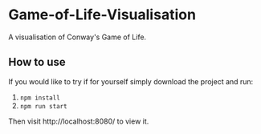 # Game-of-Life-Visualisation

A visualisation of Conway's Game of Life.

## How to use

If you would like to try if for yourself simply download the project and run:

1. `npm install` 
2. `npm run start`

Then visit http://localhost:8080/ to view it.
